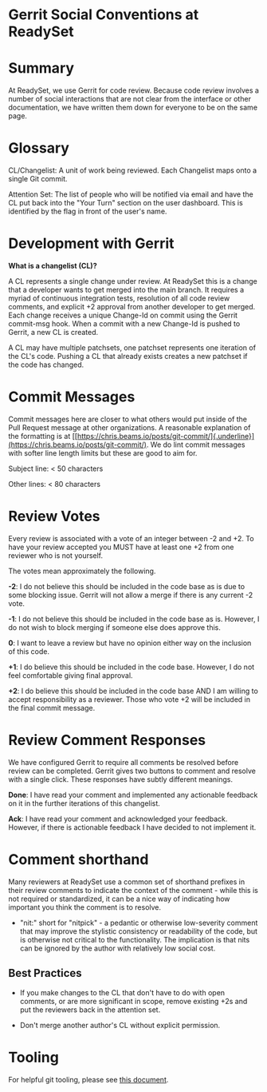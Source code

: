 # Gerrit Social Conventions at ReadySet

# Summary

At ReadySet, we use Gerrit for code review. Because code review involves a
number of social interactions that are not clear from the interface or
other documentation, we have written them down for everyone to be on the
same page.

# Glossary

CL/Changelist: A unit of work being reviewed. Each Changelist maps onto
a single Git commit.

Attention Set: The list of people who will be notified via email and
have the CL put back into the "Your Turn" section on the user dashboard.
This is identified by the flag in front of the user's name.

# Development with Gerrit

**What is a changelist (CL)?**

A CL represents a single change under review. At ReadySet this is a
change that a developer wants to get merged into the main branch. It
requires a myriad of continuous integration tests, resolution of all
code review comments, and explicit +2 approval from another developer to
get merged. Each change receives a unique Change-Id on commit using the
Gerrit commit-msg hook. When a commit with a new Change-Id is pushed to
Gerrit, a new CL is created.

A CL may have multiple patchsets, one patchset represents one iteration
of the CL's code. Pushing a CL that already exists creates a new
patchset if the code has changed.

# Commit Messages

Commit messages here are closer to what others would put inside of
the Pull Request message at other organizations. A reasonable
explanation of the formatting is at
[[https://chris.beams.io/posts/git-commit/]{.underline}](https://chris.beams.io/posts/git-commit/).
We do lint commit messages with softer line length limits but these are
good to aim for.

Subject line: \< 50 characters

Other lines: \< 80 characters

# Review Votes

Every review is associated with a vote of an integer between -2 and +2.
To have your review accepted you MUST have at least one +2 from one
reviewer who is not yourself.

The votes mean approximately the following.

**-2**: I do not believe this should be included in the code base as is
due to some blocking issue. Gerrit will not allow a merge if there is
any current -2 vote.

**-1**: I do not believe this should be included in the code base as is.
However, I do not wish to block merging if someone else does approve
this.

**0**: I want to leave a review but have no opinion either way on the
inclusion of this code.

**+1**: I do believe this should be included in the code base. However,
I do not feel comfortable giving final approval.

**+2**: I do believe this should be included in the code base AND I am
willing to accept responsibility as a reviewer. Those who vote +2 will
be included in the final commit message.

# Review Comment Responses

We have configured Gerrit to require all comments be resolved before
review can be completed. Gerrit gives two buttons to comment and resolve
with a single click. These responses have subtly different meanings.

**Done**: I have read your comment and implemented any actionable
feedback on it in the further iterations of this changelist.

**Ack**: I have read your comment and acknowledged your feedback.
However, if there is actionable feedback I have decided to not implement
it.

# Comment shorthand

Many reviewers at ReadySet use a common set of shorthand prefixes in
their review comments to indicate the context of the comment - while
this is not required or standardized, it can be a nice way of indicating
how important you think the comment is to resolve.

-   "nit:" short for "nitpick" - a pedantic or otherwise low-severity
     comment that may improve the stylistic consistency or readability
     of the code, but is otherwise not critical to the functionality.
     The implication is that nits can be ignored by the author with
     relatively low social cost.

## Best Practices

- If you make changes to the CL that don't have to do with open comments,
  or are more significant in scope, remove existing +2s and put the
  reviewers back in the attention set.

- Don't merge another author's CL without explicit permission.

# Tooling

For helpful git tooling, please see [this document](git_tooling.md).
